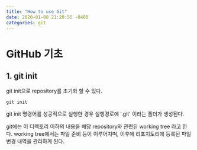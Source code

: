 ```yaml
---
title: "How to use Git"
date: 2020-01-08 21:20:55 -0400
categories: git
---
```



# GitHub 기초
## 1. git init
git init으로 repository를 초기화 할 수 있다.  

    git init
  

git init 명령어를 성공적으로 실행한 경우 실행경로에 '.git'  이라는 폴더가 생성된다.

git에는 이 디렉토리 이하의 내용을 해당 repository와 관련된 working tree 라고 한다. working tree에서는 파일 준비 등이 이루어지며, 이후에 리포지토리에 등록된 파일 변경 내역을 관리하게 된다.


